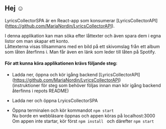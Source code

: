 ## Hej :relaxed: 

LyricsCollectorSPA är en React-app som konsumerar [LyricsCollectorAPI] (https://github.com/MariaNordin/LyricsCollectorAPI).

I denna applikation kan man söka efter låttexter och även spara dem i egna listor om man skapar ett konto.  
Låttexterna visas tillsammans med en bild på ett skivomslag från ett album som låten återfinns i. Man får även en länk som leder till låten på Spotify.

#### För att kunna köra applikationen krävs följande steg:
- Ladda ner, öppna och kör igång backend [LyricsCollectorAPI] (https://github.com/MariaNordin/LyricsCollectorAPI)  
(instruktioner för steg som behöver följas innan man kör igång backend återfinns i repots README)  
  
 - Ladda ner och öppna LryicsCollectorSPA  
- Öppna terminalen och kör kommandot ``` npm start ```  
Nu borde en webbläsare öppnas och appen köras på localhost:3000  
Om appen inte startar, kör först ```npm install ``` och därefter ```npm start```
